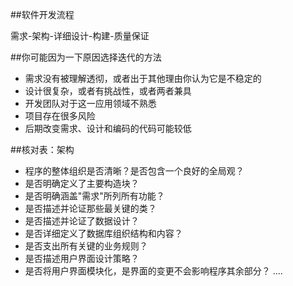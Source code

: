 ##软件开发流程

需求-架构-详细设计-构建-质量保证

##你可能因为一下原因选择迭代的方法

- 需求没有被理解透彻，或者出于其他理由你认为它是不稳定的
- 设计很复杂，或者有挑战性，或者两者兼具
- 开发团队对于这一应用领域不熟悉
- 项目存在很多风险
- 后期改变需求、设计和编码的代码可能较低

##核对表：架构

- 程序的整体组织是否清晰？是否包含一个良好的全局观？
- 是否明确定义了主要构造块？
- 是否明确涵盖"需求"所列所有功能？
- 是否描述并论证那些最关键的类？
- 是否描述并论证了数据设计？
- 是否详细定义了数据库组织结构和内容？
- 是否支出所有关键的业务规则？
- 是否描述用户界面设计策略？
- 是否将用户界面模块化，是界面的变更不会影响程序其余部分？
....